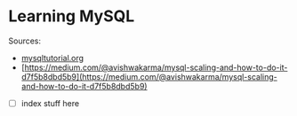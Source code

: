 # Learning MySQL

Sources:

- [mysqltutorial.org](http://www.mysqltutorial.org/)
- [https://medium.com/@avishwakarma/mysql-scaling-and-how-to-do-it-d7f5b8dbd5b9](https://medium.com/@avishwakarma/mysql-scaling-and-how-to-do-it-d7f5b8dbd5b9)

- [ ] index stuff here